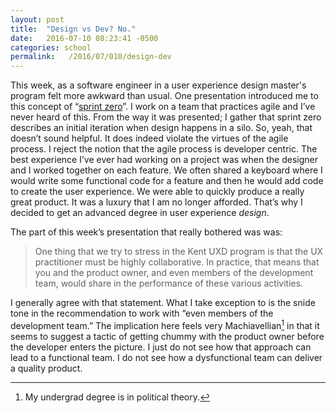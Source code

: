 ```yaml
---
layout: post
title:  "Design vs Dev? No."
date:   2016-07-10 08:23:41 -0500
categories: school
permalink:   /2016/07/010/design-dev
---
```

This week, as a software engineer in a user experience design master's program felt more awkward than usual. One presentation introduced me to this concept of “[sprint zero](https://www.google.com/webhp?sourceid=chrome-instant&ion=1&espv=2&ie=UTF-8#q=sprint+zero)”. I work on a team that practices agile and I’ve never heard of this. From the way it was presented; I gather that sprint zero describes an initial iteration when design happens in a silo. So, yeah, that doesn’t sound helpful. It does indeed violate the virtues of the agile process. I reject the notion that the agile process is developer centric. The best experience I’ve ever had working on a project was when the designer and I worked together on each feature. We often shared a keyboard where I would write some functional code for a feature and then he would add code to create the user experience. We were able to quickly produce a really great product. It was a luxury that I am no longer afforded. That’s why I decided to get an advanced degree in user experience *design*.

The part of this week’s presentation that really bothered was was:
> One thing that we try to stress in the Kent UXD program is that the UX practitioner must be highly collaborative. In practice, that means that you and the product owner, and even members of the development team, would share in the performance of these various activities.

I generally agree with that statement. What I take exception to is the snide tone in the recommendation to work with “even members of the development team.” The implication here feels very Machiavellian[^mach] in that it seems to suggest a tactic of getting chummy with the product owner before the developer enters the picture. I just do not see how that approach can lead to a functional team. I do not see how a dysfunctional team can deliver a quality product.

[^mach]:My undergrad degree is in political theory.